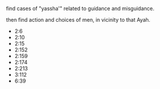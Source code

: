find cases of "yassha'" related to guidance and misguidance.


then find action and choices of men, in vicinity to that Ayah.

- 2:6
- 2:10
- 2:15
- 2:152
- 2:159
- 2:174
- 2:213
- 3:112
- 6:39
